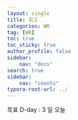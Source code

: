 ```yaml
---
layout: single
title: 회고
categories: WR
tag: [WR]
toc: true
toc_sticky: true
author_profile: false
sidebar:
    nav: "docs"
search: true
sidebar:
    nav: "counts"
typora-root-url: ../
---
```

목표 D-day : 3 일
오늘
